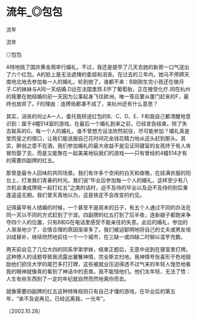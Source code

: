 # 流年_◎包包

流年

流年

◎包包

A特地挑了国庆黄金周举行婚礼，不过，我还是提早了几天去她的新房一口气送出了六个红包。A的脸上是无法遮掩的委屈和沮丧。在过去的三年内，她马不停蹄天南地北地去参加每一人的婚礼，轮到她了，谁都不来：B刚刚生完小孩还在做月子.C的妹妹与A同一天结婚.D远在法国里昂.E怀了葡萄胎，正在接受化疗.同在杭州的我要在她结婚的前一天因为公事起身飞往欧洲。唯一答应要从厦门赶来的F，最终也放弃了。F的理由：连牌局都凑不成了，来杭州还有什么意思？

其实，沮丧的何止A一人，委托我转送红包的B、C、D、E、F和我自己都清醒地意识到：属于4幢514室的游戏，在最后一个婚礼到来之前，已经宣告结束。除了失去联系的G，每一个人的婚礼，谁不曾想方设法欣然前往，尽可能参加？婚礼真是堂而皇之的借口，让我们能说服自己花时间花金钱花精力地从这头赶到那头。其实，醉翁之意不在酒，我们参加婚礼的最大收益不是见证同寝室的女孩终于有人肯冒险娶了去，而是又能聚在一起美美地玩我们的游戏——只有曾经的4幢514才有的需要四副牌的红五。

那曾是最令人回味的共同场景。我们有许多个空闲的白天和夜晚，在挂满衣服的阳台上，打发我们青春的时光。我们说“毕业后参加每一个人的婚礼，这样至少有八次机会凑成牌局一起打红五”之类的话时，迫不及待的毕业以及迫不及待的别后重逢遥遥无期。我们曾天真地以为，这是铁定不会改变的约见。

记得最早有人结婚的时候，一个甚至不是周末的日子，有五个人通过不同的办法在同一天以不同的方式赶到了宁波。四副牌的红五打到了后半夜，连新娘子都跑来争夺四个人的位置，只有B和G在电话里感受不能亲往的失意。此后的婚礼，参加的人渐渐地少了，合情合理的原因渐渐多了。我们被迫聪明地将自己的丈夫或男友培训成替补，继续欣然地前往一个一个城市，在三缺一或四缺二时聊以滥竽充数。

两天前会见了几位大四的同系学弟学妹，结束正题后，无意中说到在寝室里打牌。这种撩人的话题导致我流露出饕餮神情，完全斯文扫地。我神情夸张喜形于色地鼓励他们抓住大学的尾巴多打打牌，这些被就业压迫得透不过气来的年轻人惶恐地看我的眼神就像真的看到了神话中的恶兽。我不能怪他们。他们太年轻，无法了悟：人生有些东西到了一定的年纪就自然而然地离你而去。

就像需要四副牌的红五这种特殊规则只有自己才懂的游戏，在毕业后的第五年，“来不及说再见，已经远离我，一光年”。

（2002.10.28）